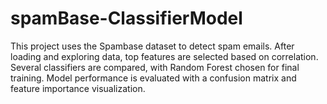 # spamBase-ClassifierModel
This project uses the Spambase dataset to detect spam emails. After loading and exploring data, top features are selected based on correlation. Several classifiers are compared, with Random Forest chosen for final training. Model performance is evaluated with a confusion matrix and feature importance visualization.
